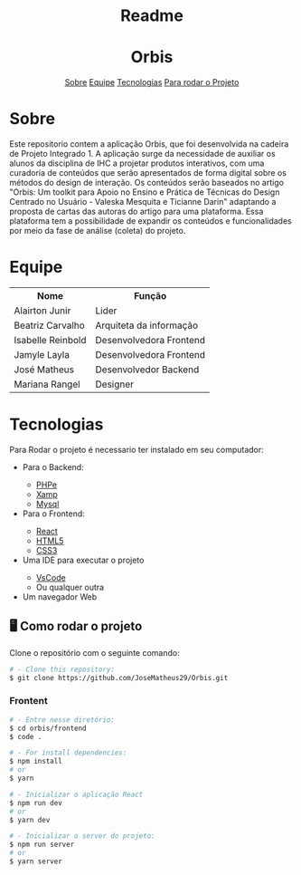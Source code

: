 <h1 align = "center">Readme</h1>
<h1 align = "center">Orbis</h1>
<p align = "center ">
    <a href="#Sobre">Sobre</a>
    <a href="#Equipe">Equipe</a>
    <a href="#Tecnologias">Tecnologias</a>
    <a href="Para rodar o projeto localmente">Para rodar o Projeto</a>
</p>

# Sobre
<p id = "Sobre">Este repositorio contem a aplicação Orbis, que foi desenvolvida na cadeira de Projeto Integrado 1. A aplicação surge da necessidade de auxiliar os alunos da disciplina de IHC a projetar produtos  interativos, com uma curadoria de conteúdos que serão apresentados de forma digital sobre os métodos do design de interação. Os conteúdos serão baseados no artigo  "Orbis: Um toolkit para Apoio no Ensino e Prática de Técnicas do Design Centrado no Usuário - Valeska Mesquita e Ticianne Darin" adaptando a proposta de cartas das autoras do artigo para uma plataforma. Essa plataforma tem a possibilidade de expandir os conteúdos e funcionalidades por meio da fase de análise (coleta) do projeto.</p>

# Equipe 
<p>
  <table>
    <tr>
      <th>Nome</th>
      <th>Função</th>
    </tr>
    <tr>
      <td>Alairton Junir</td>
      <td>Lider</td>
    </tr>
    <tr>
      <td>Beatriz Carvalho</td>
      <td>Arquiteta da informação</td>
    </tr>
    <tr>
      <td>Isabelle Reinbold</td>
      <td>Desenvolvedora Frontend</td>
    </tr>
     <tr>
      <td>Jamyle Layla</td>
      <td>Desenvolvedora Frontend</td>
    </tr>
    <tr>
      <td>José Matheus</td>
      <td>Desenvolvedor Backend</td>
    </tr>
     <tr>
      <td>Mariana Rangel</td>
      <td>Designer</td>
    </tr>
  </table>
</p>

# Tecnologias  
<p>Para Rodar o projeto é necessario ter instalado em seu computador:</p>
    <ul>
    <li>Para o Backend:</li>
      <ul>
        <li><a href="https://www.php.net/downloads.php">PHPe</a></li>
        <li><a href="https://www.apachefriends.org/pt_br/index.html">Xamp</a></li>
        <li><a href="https://www.mysql.com/downloads/">Mysql</a></li>
      </ul>
     <li>Para o Frontend:</li>
        <ul>
            <li><a href="https://react.dev/">React</a></li>
            <li><a href="https://developer.mozilla.org/pt-BR/docs/Web/HTML">HTML5</a></li>
            <li><a href="https://developer.mozilla.org/pt-BR/docs/Web/CSS">CSS3</a></li>
        </ul>
        <li>Uma IDE para executar o projeto</li>
            <ul>
                <li><a href="https://code.visualstudio.com/download">VsCode</a></li>
                <li>Ou qualquer outra </li>
            </ul>
        <li>Um navegador Web</li>
    </ul>
    
<h2 id="run-project">🖥 Como rodar o projeto </h2>

<p>Clone o repositório com o seguinte comando:</p>

```bash
# - Clone this repository:
$ git clone https://github.com/JoseMatheus29/Orbis.git
```
### Frontent
 
```bash
# - Entre nesse diretório:
$ cd orbis/frontend
$ code .

# - For install dependencies:
$ npm install
# or
$ yarn

# - Inicializar o aplicação React
$ npm run dev
# or
$ yarn dev

# - Inicializar o server do projeto:
$ npm run server
# or
$ yarn server
```



